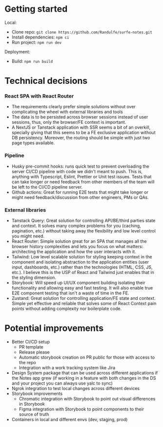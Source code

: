 # Getting started

Local:

- Clone repo: `git clone https://github.com/Randulfe/surfe-notes.git`
- Install dependencies: `npm ci`
- Run project: `npm run dev`

Deployment:

- Build: `npm run build`

# Technical decisions

### React SPA with React Router

- The requirements clearly prefer simple solutions without over complicating the wheel with external libraries and tools
- The data is to be persisted across browser sessions instead of user sessions, thus, only the browser/FE context is important.
- A NextJS or Tanstack application with SSR seems a bit of an overkill, specially giving that this seems to be a FE exclusive application without DB persistency. Moreover, the routing should be simple with just two page types available.

### Pipeline

- Husky pre-commit hooks: runs quick test to prevent overloading the server CI/CD pipeline with code we didn't meant to push. This is, anything with Typescript, Eslint, Prettier or Unit test issues. Tests that can take longer or need feedback from other members of the team will be left to the CI/CD pipeline server.
- Github actions: Great for running E2E tests that might take longer or might need feedback/discussion from other engineers, PMs or QAs.

### External libraries

- Tanstack Query: Great solution for controlling API/BE/third parties state and context. It solves many complex problems for you (caching, pagination, etc.) without taking away the flexibility and low level control you might need.
- React Router: Simple solution great for an SPA that manages all the browser history complexities and lets you focus on what matters: architecting the application and how the user interacts with it.
- Tailwind: Low level scalable solution for styling keeping context in the component and isolating abstraction to the application entities (user input, dashboards, etc.) rather than the technologies (HTML, CSS, JS, etc.). I believe this is the USP of React and Tailwind just enables that in the styling dimension.
- Storybook: Will speed up UI/UX component building isolating their functionality and allowing easy and fast testing. It will also enable true E2E component testing that isn't a waste of time in the FE.
- Zustand: Great solution for controlling application/FE state and context. Simple yet effective and reliable that solves some of React Context pain points without adding complexity nor boilerplate code.

# Potential improvements

- Better CI/CD setup
  - PR template
  - Release please
  - Automatic storybook creation on PR public for those with access to the repo
  - Integration with a work tracking system like Jira
- Design System package that can be used across different applications if the Notes app grew (if working in a feature with both changes in the DS and your project you can always use yalc to sync)
- Ngrok integration to test local changes across different devices
- Storybook improvements
  - Chromatic integration with Storybook to point out visual differences in Storybook
  - Figma integration with Storybook to point components to their source of truth
- Containers in local and different envs (dev, staging, prod)
